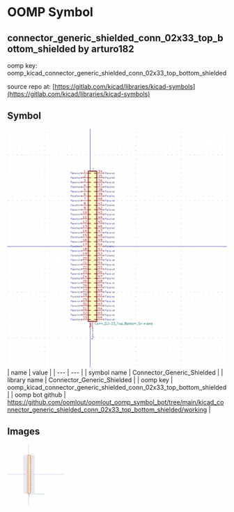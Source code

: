 # OOMP Symbol  
## connector_generic_shielded_conn_02x33_top_bottom_shielded  by arturo182  
  
oomp key: oomp_kicad_connector_generic_shielded_conn_02x33_top_bottom_shielded  
  
source repo at: [https://gitlab.com/kicad/libraries/kicad-symbols](https://gitlab.com/kicad/libraries/kicad-symbols)  
## Symbol  
  
[![working.png](working_600.png)](working.png)  
| name | value | 
| --- | --- | 
| symbol name | Connector_Generic_Shielded | 
| library name | Connector_Generic_Shielded | 
| oomp key | oomp_kicad_connector_generic_shielded_conn_02x33_top_bottom_shielded | 
| oomp bot github | https://github.com/oomlout/oomlout_oomp_symbol_bot/tree/main/kicad_connector_generic_shielded_conn_02x33_top_bottom_shielded/working | 
## Images  
  
[![working.png](working_140.png)](working.png)  
